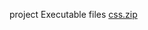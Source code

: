 project Executable files
[css.zip](https://github.com/BHUPATIRAMYASREE/Todo-App/files/12319483/css.zip)
